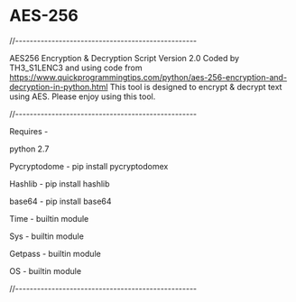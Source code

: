 # AES-256

//--------------------------------------------------

AES256 Encryption & Decryption Script Version 2.0
Coded by TH3_S1LENC3 and using code from https://www.quickprogrammingtips.com/python/aes-256-encryption-and-decryption-in-python.html
This tool is designed to encrypt & decrypt text using AES.
Please enjoy using this tool.

//--------------------------------------------------

Requires -

python 2.7

Pycryptodome - pip install pycryptodomex

Hashlib - pip install hashlib

base64 - pip install base64

Time - builtin module

Sys - builtin module

Getpass - builtin module

OS - builtin module

//--------------------------------------------------
